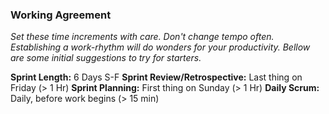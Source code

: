 ### Working Agreement
_Set these time increments with care. Don't change tempo often. Establishing a work-rhythm will do wonders for your productivity. Bellow are some initial suggestions to try for starters._

 __Sprint Length:__ 6 Days S-F
 __Sprint Review/Retrospective:__ Last thing on Friday (> 1 Hr)
 __Sprint Planning:__ First thing on Sunday (> 1 Hr)
 __Daily Scrum:__ Daily, before work begins (> 15 min)
